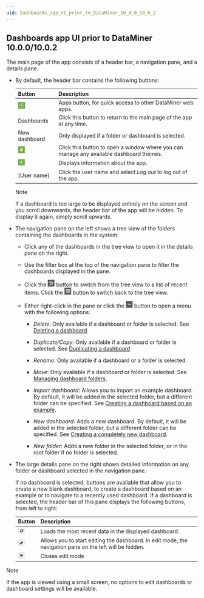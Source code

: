 ```yaml
---
uid: Dashboards_app_UI_prior_to_DataMiner_10_0_0_10_0_2
---
```


## Dashboards app UI prior to DataMiner 10.0.0/10.0.2

The main page of the app consists of a header bar, a navigation pane, and a details pane.

- By default, the header bar contains the following buttons:

    | Button                                                                              | Description                                                                                    |
    |---------------------------------------------------------------------------------------|------------------------------------------------------------------------------------------------|
    | ![](../../images/NewRD_apps.png)         | Apps button, for quick access to other DataMiner web apps.                                     |
    | Dashboards                                                                            | Click this button to return to the main page of the app at any time.                           |
    | New dashboard                                                                         | Only displayed if a folder or dashboard is selected.                                           |
    | ![](../../images/NewRD_Settings.png) | Click this button to open a window where you can manage any available dashboard themes.        |
    | ![](../../images/NewRD_About.png)       | Displays information about the app.                                                            |
    | \[User name\]                                                                         | Click the user name and select *Log out* to log out of the app. |

    > [!NOTE]
    > If a dashboard is too large to be displayed entirely on the screen and you scroll downwards, the header bar of the app will be hidden. To display it again, simply scroll upwards.

- The navigation pane on the left shows a tree view of the folders containing the dashboards in the system:

    - Click any of the dashboards in the tree view to open it in the details pane on the right.

    - Use the filter box at the top of the navigation pane to filter the dashboards displayed in the pane.

    - Click the ![](../../images/recent_dashboards.png) button to switch from the tree view to a list of recent items. Click the ![](../../images/treeview_dashboards.png) button to switch back to the tree view.

    - Either right-click in the pane or click the ![](../../images/more_dashboards.png) button to open a menu with the following options:

        - *Delete*: Only available if a dashboard or folder is selected. See [Deleting a dashboard](xref:Deleting_a_dashboard).

        - *Duplicate/Copy*: Only available if a dashboard or folder is selected. See [Duplicating a dashboard](xref:Duplicating_a_dashboard)

        - *Rename*: Only available if a dashboard or a folder is selected.

        - *Move*: Only available if a dashboard or folder is selected. See [Managing dashboard folders](xref:Managing_dashboard_folders).

        - *Import dashboard*: Allows you to import an example dashboard. By default, it will be added in the selected folder, but a different folder can be specified. See [Creating a dashboard based on an example](xref:Creating_a_dashboard_based_on_an_example).

        - *New dashboard*: Adds a new dashboard. By default, it will be added in the selected folder, but a different folder can be specified. See [Creating a completely new dashboard](xref:Creating_a_completely_new_dashboard).

        - *New folder*: Adds a new folder in the selected folder, or in the root folder if no folder is selected.

- The large details pane on the right shows detailed information on any folder or dashboard selected in the navigation pane.

    If no dashboard is selected, buttons are available that allow you to create a new blank dashboard, to create a dashboard based on an example or to navigate to a recently used dashboard.     If a dashboard is selected, the header bar of this pane displays the following buttons, from left to right:

    | Button                                                                            | Description                                                                                              |
    |-------------------------------------------------------------------------------------|----------------------------------------------------------------------------------------------------------|
    | ![](../../images/NewRD_Refresh.png) | Loads the most recent data in the displayed dashboard.                                                   |
    | ![](../../images/NewRD_Edit.png)       | Allows you to start editing the dashboard. In edit mode, the navigation pane on the left will be hidden. |
    | ![](../../images/NewRD_NoEdit.png)   | Closes edit mode                                                                                         |

> [!NOTE]
> If the app is viewed using a small screen, no options to edit dashboards or dashboard settings will be available.
>
